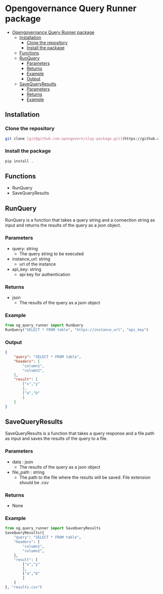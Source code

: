 # Opengovernance Query Runner package

- [Opengovernance Query Runner package](#opengovernance-query-runner-package)
  - [Installation](#installation)
    - [Clone the repository](#clone-the-repository)
    - [Install the package](#install-the-package)
  - [Functions](#functions)
  - [RunQuery](#runquery)
    - [Parameters](#parameters)
    - [Returns](#returns)
    - [Example](#example)
    - [Output](#output)
  - [SaveQueryResults](#savequeryresults)
    - [Parameters](#parameters-1)
    - [Returns](#returns-1)
    - [Example](#example-1)

## Installation

### Clone the repository

```bash
git clone [git@github.com:opengovern/slay-package.git](https://github.com/opengovern/slay-package.git)
```

### Install the package

```bash
pip install .
```

## Functions

- RunQuery
- SaveQueryResults

## RunQuery

RunQuery is a function that takes a query string and a connection string as input and returns the results of the query as a json object.

### Parameters

- query: string
  - The query string to be executed
- instance_url: string
  - url of the instance
- api_key: string
  - api key for authentication
  
### Returns

- json
  - The results of the query as a json object
  
### Example

```python
from og_query_runner import RunQuery
RunQuery("SELECT * FROM table", "https://instance_url", "api_key")
```

### Output

```json
{
    "query": "SELECT * FROM table",
    "headers": [
        "column1",
        "column2",
    ],
    "result": [
        ["x","y"
        ],
        ["a","b"
        ]
    ]
}
```

## SaveQueryResults

SaveQueryResults is a function that takes a query response and a file path as input and saves the results of the query to a file.

### Parameters

- data : json
  - The results of the query as a json object
- file_path : string
  - The path to the file where the results will be saved. File extension should be .csv

### Returns

- None

### Example

```python
from og_query_runner import SaveQueryResults
SaveQueryResults({
    "query": "SELECT * FROM table",
    "headers": [
        "column1",
        "column2",
    ],
    "result": [
        ["x","y"
        ],
        ["a","b"
        ]
    ]
}, "results.csv")
```